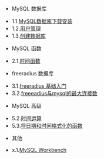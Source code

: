 * MySQL 数据库
 - 1.1.[MySQL数据库下载安装](1.1.md)
 - 1.2.[用户管理](1.2.md)
 - 1.3.[创建数据库](1.3.md)
* MySQL 函数
 - 2.1.[时间函数](2.1.md)
* freeradius 数据库
 - 3.1.[freeradius 基础入门](3.1.md)
 - 3.2.[freeeadius与mysql的最大连接数](3.2.md)
* MySQL 高级
 - 5.2.[时间运算](5.2.md)
 - 5.3.[将日期和时间格式化的函数](5.3.md)
* 其他
 - x.1.[MySQL Workbench](x.1.md)